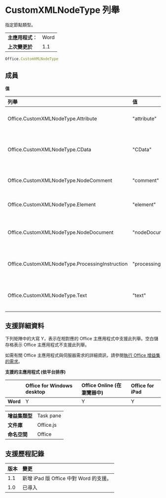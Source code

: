 
# <a name="customxmlnodetype-enumeration"></a>CustomXMLNodeType 列舉
指定節點類型。



|||
|:-----|:-----|
|**主應用程式︰**|Word|
|**上次變更於**|1.1|



```js
Office.CustomXMLNodeType
```


## <a name="members"></a>成員


**值**


|**列舉**|**值**|**描述**|
|:-----|:-----|:-----|
|Office.CustomXMLNodeType.Attribute|"attribute"|節點為屬性。|
|Office.CustomXMLNodeType.CData|"CData"|節點為 CData 類型。|
|Office.CustomXMLNodeType.NodeComment|"comment"|節點為註解。|
|Office.CustomXMLNodeType.Element|"element"|節點為元件。|
|Office.CustomXMLNodeType.NodeDocument|"nodeDocument"|節點為文件元素。|
|Office.CustomXMLNodeType.ProcessingInstruction|"processingInstruction"|節點為處理指示。|
|Office.CustomXMLNodeType.Text|"text"|節點為文字節點。|

## <a name="support-details"></a>支援詳細資料


下列矩陣中的大寫 Y，表示在相對應的 Office 主應用程式中支援此列舉。空白儲存格表示 Office 主應用程式不支援此列舉。

如需有關 Office 主應用程式與伺服器需求的詳細資訊，請參閱[執行 Office 增益集的需求](../../docs/overview/requirements-for-running-office-add-ins.md)。


**支援的主應用程式 (依平台排序)**


||**Office for Windows desktop**|**Office Online (在瀏覽器中)**|**Office for iPad**|
|:-----|:-----|:-----|:-----|
|**Word**|Y|Y|Y|



|||
|:-----|:-----|
|**增益集類型**|Task pane|
|**文件庫**|Office.js|
|**命名空間**|Office|

## <a name="support-history"></a>支援歷程記錄


|**版本**|**變更**|
|:-----|:-----|
|1.1|新增 iPad 版 Office 中對 Word 的支援。|
|1.0|已導入|
